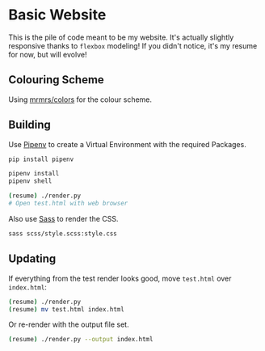 # Basic Website

This is the pile of code meant to be my website. It's actually slightly
responsive thanks to `flexbox` modeling! If you didn't notice, it's my resume
for now, but will evolve!

## Colouring Scheme

Using [mrmrs/colors](https://github.com/mrmrs/colors) for the colour scheme.

## Building

Use [Pipenv](https://pipenv.pypa.io/en/latest/) to create a Virtual Environment
with the required Packages.

```bash
pip install pipenv

pipenv install
pipenv shell

(resume) ./render.py
# Open test.html with web browser
```

Also use [Sass](https://sass-lang.com/) to render the CSS.

```bash
sass scss/style.scss:style.css
```

## Updating

If everything from the test render looks good, move `test.html`
over `index.html`:

```bash
(resume) ./render.py
(resume) mv test.html index.html
```

Or re-render with the output file set.

```bash
(resume) ./render.py --output index.html
```
